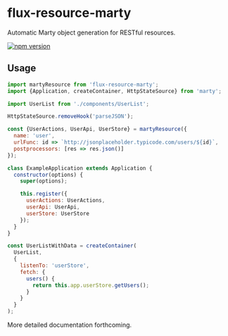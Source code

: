 # flux-resource-marty
Automatic Marty object generation for RESTful resources.

[![npm version](https://badge.fury.io/js/flux-resource-marty.svg)](http://badge.fury.io/js/flux-resource-marty)

## Usage

```js
import martyResource from 'flux-resource-marty';
import {Application, createContainer, HttpStateSource} from 'marty';

import UserList from './components/UserList';

HttpStateSource.removeHook('parseJSON');

const {UserActions, UserApi, UserStore} = martyResource({
  name: 'user',
  urlFunc: id => `http://jsonplaceholder.typicode.com/users/${id}`,
  postprocessors: [res => res.json()]
});

class ExampleApplication extends Application {
  constructor(options) {
    super(options);

    this.register({
      userActions: UserActions,
      userApi: UserApi,
      userStore: UserStore
    });
  }
}

const UserListWithData = createContainer(
  UserList,
  {
    listenTo: 'userStore',
    fetch: {
      users() {
        return this.app.userStore.getUsers();
      }
    }
  }
);
```

More detailed documentation forthcoming.
